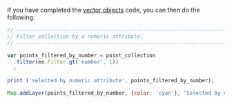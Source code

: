 If you have completed the [vector objects](../features/starter_coords.md) code, you can then do the following:

```js
// ----------------------------------------------------------------------------
// Filter collection by a numeric attribute.
// ----------------------------------------------------------------------------

var points_filtered_by_number = point_collection
  .filter(ee.Filter.gt('number', 1))
  ;

print ('selected by numeric attribute', points_filtered_by_number);

Map.addLayer(points_filtered_by_number, {color: 'cyan'}, 'Selected by number',0);

```
